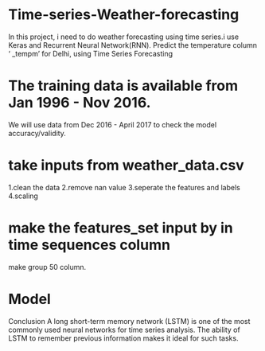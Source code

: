 # Time-series-Weather-forecasting
In this project, i need to do weather forecasting using time series.i  use Keras and Recurrent Neural Network(RNN).
Predict the temperature column ‘ _tempm’ for Delhi, using Time Series Forecasting
# The training data is available from Jan 1996 - Nov 2016.
We will use data from Dec 2016 - April 2017 to check the model accuracy/validity.
# take inputs from weather_data.csv
1.clean the data
2.remove nan value
3.seperate the features and labels
4.scaling
# make the features_set input by in time sequences column 
make group 50 column.
# Model
Conclusion A long short-term memory network (LSTM) is one of the most commonly used neural networks for time series analysis. The ability of LSTM to remember previous information makes it ideal for such tasks.
